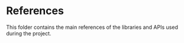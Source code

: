 # References

This folder contains the main references of the libraries and APIs used during the project.
